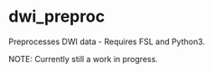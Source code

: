 # dwi_preproc
Preprocesses DWI data - Requires FSL and Python3.

NOTE: Currently still a work in progress.
